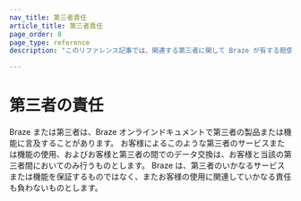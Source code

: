 ```yaml
---
nav_title: 第三者責任
article_title: 第三者責任
page_order: 8
page_type: reference
description: "このリファレンス記事では、関連する第三者に関して Braze が有する賠償責任に関するポリシーを詳しく説明します。"

---
```


<!--
Warning! Don't make any changes to this document without approval from the legal department.
-->

# 第三者の責任

Braze または第三者は、Braze オンラインドキュメントで第三者の製品または機能に言及することがあります。 お客様によるこのような第三者のサービスまたは機能の使用、およびお客様と第三者の間でのデータ交換は、お客様と当該の第三者間においてのみ行うものとします。 Braze は、第三者のいかなるサービスまたは機能を保証するものではなく、またお客様の使用に関連していかなる責任も負わないものとします。
